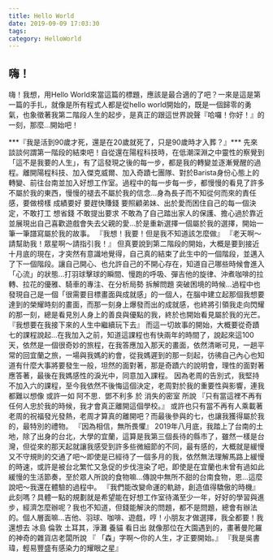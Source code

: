 ```yaml
---
title: Hello World
date: 2019-09-09 17:03:30
tags:
category: HelloWorld
---
```


## 嗨！
<p>嗨！我想，用Hello World來當這篇的標題，應該是最合適的了吧？一來是這是第一篇的手扎，就像是所有程式人都是從hello world開始的，既是一個歸零的勇氣，也象徵著我第二階段人生的起步，是真正的跟這世界說聲『哈囉！你好！』的一刻，那麼…開始吧！</p>
***『我是活到90歲才死，還是在20歲就死了，只是90歲時才入葬？』***
先來談談何謂第一階段的結束吧！自從還在陽程科技時，在低潮深淵之中靈性的察覺到「這不是我要的人生」，有了這發現之後的每一步，都是我的轉變並逐漸覺醒的過程。離開陽程科技、加入傑克威爾、加入奇蹟七團隊、對於Barista身份心態上的轉變、前往台南並加入好想工作室。過程中的每一步每一步，都慢慢的看見了許多不屬於我的東西，慢慢的褪去不屬於我的信念…身為長子而不知從何而來的責任感，要做榜樣 成績要好 要趕快賺錢 要照顧弟妹、出於愛而困住自己的每一個決定，不敢打工 想省錢 不敢提出要求 不敢為了自己踏出家人的保護、擔心過於靠近並展現出自己喜歡遊戲會失去父親的愛…於是重新選擇一個屬於我的選擇，開始一筆一筆譜寫屬於我的故事。
『我想！我要！但是我不知道該怎麼做』
『老天啊～請幫助我！眾星啊～請指引我！』
但真要說到第二階段的開始，大概是要到接近十月底的現在，才突然有意識地覺得，自己真的結束了此生中的一個階段，並邁入了下一個階段。讓自己開心、也允許自己的不開心存在，知道自己哪些時候會進入「心流」的狀態…打羽球擊球的瞬間、慢跑的呼吸、彈吉他的旋律、沖煮咖啡的拉轉、拉花的優雅、騎車的專注、在分析局勢 拆解問題 突破困境的時候…過程中也發現自己是一個「很需要目標畫面與成就感」的一個人，在腦中建立起那個我想要達到的榮耀時刻的畫面，而那一刻身上爆發而出的成就感，也終將引領我走向閃耀的那一刻，總是看見別人身上的善良與優點的我，終於也開始看見屬於我的光芒。
『我想要在我接下來的人生中繼續玩下去』
而這一切故事的開始，大概要從奇蹟七的課程說起…在我加入之前，知道這課程也有快兩年的時間了，說起來這100天，依然是一個很奇妙的旅程，在我答應加入那天的畫面，依然清晰可見，一趟平常的回宜蘭之旅，一場與我媽的約會，從我媽遲到的那一刻起，彷彿自己內心也知道有什麼大事將要發生一般，坦然的面對著，那是奇蹟六的說明會，理性的面對著 應答著，最後在我媽感性的淚光中，同意加入課程。
因為老周的告別式，我堅持不加入六的課程，至今我依然不後悔這個決定，老周對於我的重要性與影響，連我都難以想像
或許一如 阿不思．鄧不利多 於 消失的密室 所說
『只有當這裡不再有任何人忠於我的時候，我才會真正離開這個學校。』
或許也只有當不再有人乘載著老周的祝福發光發熱，老周才算真的離開吧？而最後參與的七，也讓我獲得屬於我的，最特別的禮物。
『因為相信，無所畏懼』
2019年八月底，我踏上了台南的土地，除了出身的台北，大學的宜蘭，這算是我第三個長待的縣市了，雖然一樣是台灣，但從來的那天起就讓我感受到許多些微細節的不同，最有感的，大概就是緩慢又不守規則的交通了吧～即使是已經待了一個多月的我，依然無法理解馬路上緩慢的時速，或許是被台北繁忙又急促的步伐渲染了吧，即使是在宜蘭也未曾有過如此緩慢的生活節奏，至於眾人所說的食物嘛…傳說中無所不甜的台南食物，恩…這麼說吧～我還在體驗的過程中。
『我們能改變命運的軌跡，創造值得驕傲的時機』
此刻嗎？具體一點的規劃就是希望能在好想工作室待滿至少一年，好好的學習與進步，經濟怎麼辦呢？我也不知道，但錢能解決的問題，都不是問題，總會有辦法的。個人層面嘛…吉他、羽球、咖啡、遊戲，哼！小朋友才做選擇，我全都要！我還想去 冰島 倫敦 土耳其，淨灘 養貓 看日出
就像那位在大園遇到的，畫著曼陀羅的神奇的雜貨店老闆所說
『 「森」字啊～你的人生，才正要開始。』
『我是吳書瑋，輕易豐盛有感染力的耀眼之星』